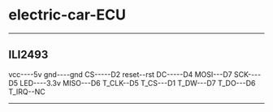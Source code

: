 # electric-car-ECU
-----------
ILI2493
-----------
vcc----5v
gnd----gnd
CS-----D2
reset--rst
DC-----D4
MOSI---D7
SCK----D5
LED----3.3v
MISO---D6
T_CLK--D5
T_CS---D1
T_DW---D7
T_DO---D6
T_IRQ--NC

----------------
